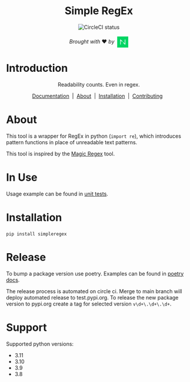 <div align="center">
  <h1>Simple RegEx</h1>
</div>

<div align="center">
    <img src="https://circleci.com/gh/netguru/SimpleRegEx.svg?style=svg" alt="CircleCI status"></img>
</div>

<div align="center">
  <br/>
<em>Brought with</em>&nbsp;❤️&nbsp;<em>by</em>&nbsp;
<a href="https://www.netguru.com">
<img align="center" alt="Netguru logo" src='https://github.com/netguru/SimpleRegEx/blob/main/docs/readme_netguru_logo.png' width='30'/></a>
</div>

# Introduction

<p align="center">
  Readability counts. Even in regex.
</p>

<div align="center">

[Documentation](./docs/index.md) &nbsp;|&nbsp;
[About](#about) &nbsp;|&nbsp;
[Installation](#installation) &nbsp;|&nbsp;
[Contributing](./docs/CONTRIBUTING.md) &nbsp;

</div>

# About

This tool is a wrapper for RegEx in python (`import re`), which introduces pattern
functions in place of unreadable text patterns.

This tool is inspired by the [Magic Regex](https://github.com/danielroe/magic-regexp) tool.

# In Use

Usage example can be found
in [unit tests](https://github.com/netguru/SimpleRegEx/blob/main/simpleregex/tests/test_email.py).

# Installation

```
pip install simpleregex
```

# Release

To bump a package version use poetry. Examples can be found
in [poetry docs](https://python-poetry.org/docs/cli/#version).

The release process is automated on circle ci.
Merge to main branch will deploy automated release to test.pypi.org.
To release the new package version to pypi.org create a tag for selected version `v\d+\.\d+\.\d+`.

# Support

Supported python versions:

- 3.11
- 3.10
- 3.9
- 3.8
